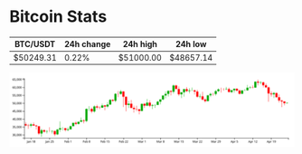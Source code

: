 # Bitcoin Stats

BTC/USDT|24h change|24h high|24h low|
|---|---|---|---|
|$50249.31|0.22%|$51000.00|$48657.14|

<img src="./chart.svg">
